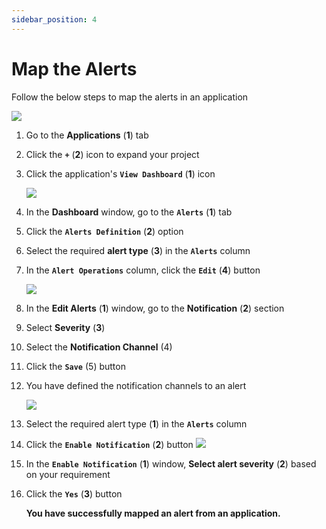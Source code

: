 ```yaml
---
sidebar_position: 4
---
```

# Map the Alerts

Follow the below steps to map the alerts in an application

<img src="/img/Notifications/Images/Image_6.PNG" /><br />

1. Go to the **Applications** (**1**) tab

2. Click the **`+`** (**2**) icon to expand your project

3. Click the application's **`View Dashboard`**  (**1**) icon

   <img src="/img/Notifications/Images/Image_7.PNG" /><br /> 

4. In the **Dashboard** window, go to the **`Alerts`** (**1**) tab

5. Click the **`Alerts Definition`** (**2**) option

6. Select the required **alert type** (**3**) in the **`Alerts`** column

7. In the **`Alert Operations`** column, click the **`Edit`** (**4**) button

   <img src="/img/Notifications/Images/Image_8.PNG" /><br />

8. In the **Edit Alerts** (**1**) window, go to the **Notification** (**2**) section

9. Select **Severity** (**3**)

10. Select the **Notification Channel** (4)

11. Click the **`Save`**  (5) button

12. You have defined the notification channels to an alert

    <img src="/img/Notifications/Images/Notification_7.PNG" /><br />

13. Select the required alert type (**1**) in the **`Alerts`** column

14. Click the **`Enable Notification`** (**2**) button
    <img src="/img/Notifications/Images/Image_5.PNG" /><br />

15. In the **`Enable Notification`** (**1**) window, **Select alert severity** (**2**) based on your requirement

16. Click the **`Yes`** (**3**) button

    **You have successfully mapped an alert from an application.**

    

